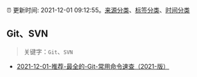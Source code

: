 :alarm_clock: 更新时间: 2021-12-01 09:12:55。[来源分类](../README.md)、[标签分类](../TAGS.md)、[时间分类](../TIMELINE.md)

## Git、SVN


> 关键字：`Git`、`SVN`



- [2021-12-01-推荐-最全的-Git-常用命令速查（2021-版）](https://toutiao.io/k/omfqktk) 